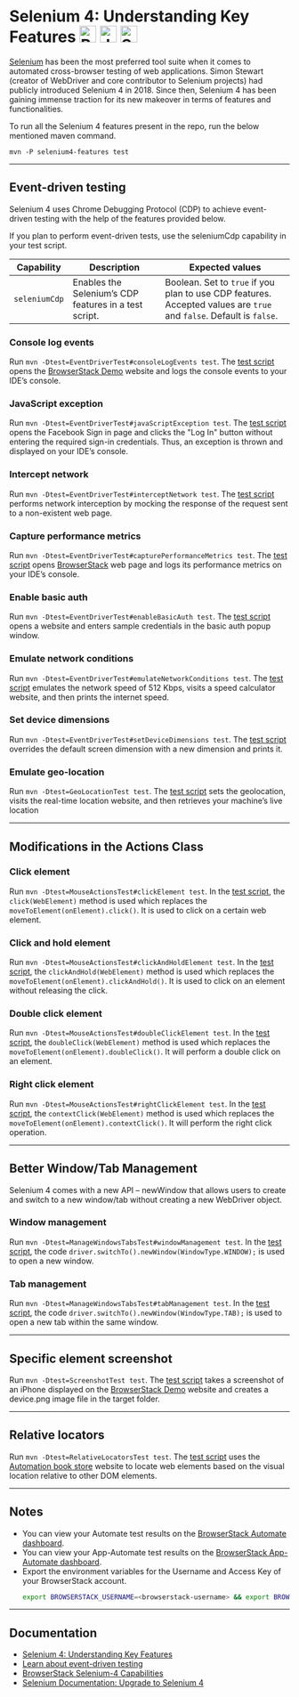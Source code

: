 # Selenium 4: Understanding Key Features <a href="https://www.browserstack.com/"><img src="https://www.vectorlogo.zone/logos/browserstack/browserstack-icon.svg" alt="BrowserStack" height="30"/></a> <a href="https://java.com"><img src="https://www.vectorlogo.zone/logos/java/java-icon.svg" alt="Java" height="30" /></a> <a href="https://www.selenium.dev/"><img src="https://seeklogo.com/images/S/selenium-logo-DB9103D7CF-seeklogo.com.png" alt="Selenium" height="30" /></a>

[Selenium](https://www.browserstack.com/selenium) has been the most preferred tool suite when it comes to automated cross-browser testing of web applications. Simon Stewart (creator of WebDriver and core contributor to Selenium projects) had publicly introduced Selenium 4 in 2018. Since then, Selenium 4 has been gaining immense traction for its new makeover in terms of features and functionalities.

To run all the Selenium 4 features present in the repo, run the below mentioned maven command.

``` 
mvn -P selenium4-features test
```

---

## Event-driven testing

Selenium 4 uses Chrome Debugging Protocol (CDP) to achieve event-driven testing with the help of the features provided below.

If you plan to perform event-driven tests, use the seleniumCdp capability in your test script.

| Capability | Description | Expected values |
| ---   | --- | --- |
| ```seleniumCdp``` | Enables the Selenium’s CDP features in a test script. | Boolean. Set to ```true``` if you plan to use CDP features. Accepted values are ```true``` and ```false```. Default is ```false```. |

### Console log events

Run ```mvn -Dtest=EventDriverTest#consoleLogEvents test```. The [test script](src/test/java/com/features/EventDriverTest.java) opens the [BrowserStack Demo](https://bstackdemo.com/) website and logs the console events to your IDE’s console.

### JavaScript exception

Run ```mvn -Dtest=EventDriverTest#javaScriptException test```. The [test script](src/test/java/com/features/EventDriverTest.java) opens the Facebook Sign in page and clicks the "Log In" button without entering the required sign-in credentials. Thus, an exception is thrown and displayed on your IDE’s console.

### Intercept network

Run ```mvn -Dtest=EventDriverTest#interceptNetwork test```. The [test script](src/test/java/com/features/EventDriverTest.java) performs network interception by mocking the response of the request sent to a non-existent web page.

### Capture performance metrics

Run ```mvn -Dtest=EventDriverTest#capturePerformanceMetrics test```. The [test script](src/test/java/com/features/EventDriverTest.java) opens [BrowserStack](https://browserstack.com) web page and logs its performance metrics on your IDE’s console.

### Enable basic auth

Run ```mvn -Dtest=EventDriverTest#enableBasicAuth test```. The [test script](src/test/java/com/features/EventDriverTest.java) opens a website and enters sample credentials in the basic auth popup window.

### Emulate network conditions

Run ```mvn -Dtest=EventDriverTest#emulateNetworkConditions test```. The [test script](src/test/java/com/features/EventDriverTest.java) emulates the network speed of 512 Kbps, visits a speed calculator website, and then prints the internet speed.

### Set device dimensions

Run ```mvn -Dtest=EventDriverTest#setDeviceDimensions test```. The [test script](src/test/java/com/features/EventDriverTest.java) overrides the default screen dimension with a new dimension and prints it.

### Emulate geo-location

Run ```mvn -Dtest=GeoLocationTest test```. The [test script](src/test/java/com/features/GeoLocationTest.java) sets the geolocation, visits the real-time location website, and then retrieves your machine’s live location

---

## Modifications in the Actions Class

### Click element

Run ```mvn -Dtest=MouseActionsTest#clickElement test```. In the [test script](src/test/java/com/features/MouseActionsTest.java), the ```click(WebElement)``` method is used which replaces the ```moveToElement(onElement).click()```. It is used to click on a certain web element.

### Click and hold element

Run ```mvn -Dtest=MouseActionsTest#clickAndHoldElement test```. In the [test script](src/test/java/com/features/MouseActionsTest.java), the ```clickAndHold(WebElement)``` method is used which replaces the ```moveToElement(onElement).clickAndHold()```. It is used to click on an element without releasing the click.

### Double click element

Run ```mvn -Dtest=MouseActionsTest#doubleClickElement test```. In the [test script](src/test/java/com/features/MouseActionsTest.java), the ```doubleClick(WebElement)``` method is used which replaces the ```moveToElement(onElement).doubleClick()```. It will perform a double click on an element.

### Right click element

Run ```mvn -Dtest=MouseActionsTest#rightClickElement test```. In the [test script](src/test/java/com/features/MouseActionsTest.java), the ```contextClick(WebElement)``` method is used which replaces the ```moveToElement(onElement).contextClick()```. It will perform the right click operation.

---

## Better Window/Tab Management

Selenium 4 comes with a new API – newWindow that allows users to create and switch to a new window/tab without creating a new WebDriver object.

### Window management

Run ```mvn -Dtest=ManageWindowsTabsTest#windowManagement test```. In the [test script](src/test/java/com/features/ManageWindowsTabsTest.java), the code ```driver.switchTo().newWindow(WindowType.WINDOW);``` is used to open a new window.

### Tab management

Run ```mvn -Dtest=ManageWindowsTabsTest#tabManagement test```. In the [test script](src/test/java/com/features/ManageWindowsTabsTest.java), the code ```driver.switchTo().newWindow(WindowType.TAB);``` is used to open a new tab within the same window.

---

## Specific element screenshot

Run ```mvn -Dtest=ScreenshotTest test```. The [test script](src/test/java/com/features/ScreenshotTest.java) takes a screenshot of an iPhone displayed on the [BrowserStack Demo](https://bstackdemo.com/) website and creates a device.png image file in the target folder.

---

## Relative locators

Run ```mvn -Dtest=RelativeLocatorsTest test```. The [test script](src/test/java/com/features/RelativeLocatorsTest.java) uses the [Automation book store](https://automationbookstore.dev/) website to locate web elements based on the visual location relative to other DOM elements.

---

## Notes
- You can view your Automate test results on the [BrowserStack Automate dashboard](https://automate.browserstack.com/).
- You can view your App-Automate test results on the [BrowserStack App-Automate dashboard](https://app-automate.browserstack.com/).
- Export the environment variables for the Username and Access Key of your BrowserStack account.
  ```sh
  export BROWSERSTACK_USERNAME=<browserstack-username> && export BROWSERSTACK_ACCESS_KEY=<browserstack-access-key>
  ```
---

## Documentation
- [Selenium 4: Understanding Key Features](https://www.browserstack.com/guide/selenium-4-features)
- [Learn about event-driven testing](https://www.browserstack.com/docs/automate/selenium/event-driven-testing)
- [BrowserStack Selenium-4 Capabilities](https://www.browserstack.com/automate/capabilities?tag=selenium-4)
- [Selenium Documentation: Upgrade to Selenium 4](https://www.selenium.dev/documentation/webdriver/getting_started/upgrade_to_selenium_4/)
